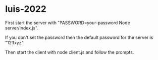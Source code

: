 # luis-2022

First start the server with "PASSWORD=your-password Node server/index.js".

If you don't set the password then the default password for the server is "123xyz"

Then start the client with node client.js and follow the prompts.
